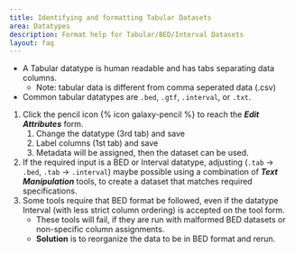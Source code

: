 ```yaml
---
title: Identifying and formatting Tabular Datasets 
area: Datatypes
description: Format help for Tabular/BED/Interval Datasets
layout: faq          
---
```

 

- A Tabular datatype is human readable and has tabs separating data columns.
  - Note: tabular data is different from comma seperated data (.csv)
- Common tabular datatypes are `.bed`, `.gtf`, `.interval`, or `.txt`.
1. Click the pencil icon {% icon galaxy-pencil %} to reach the **_Edit Attributes_** form. 
   1. Change the datatype (3rd tab) and save
   2. Label columns (1st tab) and save
   3. Metadata will be assigned, then the dataset can be used.
2. If the required input is a BED or Interval datatype, adjusting (``.tab`` → ``.bed``, ``.tab`` → ``.interval``) maybe possible using a combination of **_Text Manipulation_** tools, to create a dataset that matches required specifications.
3. Some tools require that BED format be followed, even if the datatype Interval (with less strict column ordering) is accepted on the tool form.
   - These tools will fail, if they are run with malformed BED datasets or non-specific column assignments.
   - **Solution** is to reorganize the data to be in BED format and rerun. 
